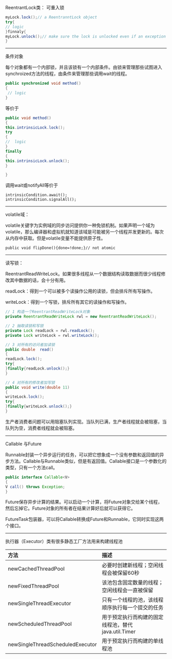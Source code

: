 ReentrantLock类： 可重入锁

```java
myLock.lock();// a ReentranntLock object
try{
// logic
}finnaly{
myLock.unlock();// make sure the lock is unlocked even if an exception is thrown
}
```

---

条件对象

每个对象都有一个内部锁，并且该锁有一个内部条件。由锁来管理那些试图进入synchroized方法的线程，由条件来管理那些调用wait的线程。

```java
public synchronized void method()
{
 // logic
}
```

等价于

```java
public void method()
{
this.intrinsicLock.lock();
try
{
//  logic
}
finally
{
this.intrinsicLock.unlock();
}

}
```

调用wait或notifyAll等价于

```
intrinsicCondition.await();
intrinsicCondition.signalAll();
```

---

volatile域：

volatile关键字为实例域的同步访问提供你一种免锁机制。如果声明一个域为volatile，那么编译器和虚拟机就知道该域是可能被另一个线程并发更新的。每次从内存中获取。但是volatile变量不能提供原子性。

```
public void flipDone(){done=!done;}// not atomic
```

---

读写锁：

ReentrantReadWriteLock。如果很多线程从一个数据结构读取数据而很少线程修改其中数据的话，会十分有用。

readLock：得到一个可以被多个读操作公用的读锁，但会排斥所有写操作。

writeLock：得到一个写锁，排斥所有其它的读操作和写操作。

```java
// 1 构造一个ReentrantReadWriteLock对象
private ReentrantReadWriteLock rwl = new ReentrantReadWriteLock();

// 2 抽取读锁和写锁
private Lock readLock = rwl.readLock();
private Lock writeLock = rwl.writeLock();

// 3 对所有的访问者加读锁
public double  read()
{
readLock.lock();
try{
}finally{readLock.unlock();}
}

// 4 对所有的修改者加写锁
public void write(double 11)
{
writeLock.lock();
try{
}finally{writeLock.unlock();}
}
```

生产者消费者问题可以用阻塞队列实现。当队列已满，生产者线程就会被阻塞，当队列为空，消费者线程就会被阻塞。

---

Callable 与Future

Runnable封装一个异步运行的任务，可以把它想象成一个没有参数和返回值的异步方法。Callable与Runnable类似，但是有返回值。Callable接口是一个参数化的类型，只有一个方法call。

```java
public interface Callable<V>
{
V call() throws Exception;
}
```

Future保存异步计算的结果。可以启动一个计算，将Future对象交给某个线程，然后忘掉它。Future对象的所有者在结果计算好后就可以获得它。

FutureTask包装器，可以将Callable转换成Future和Runnable，它同时实现这两个接口。

---

执行器（Executor）类有很多静态工厂方法用来构建线程池

| 方法 | 描述 |
| :--- | :--- |
| newCachedThreadPool | 必要时创建新线程；空闲线程会被保留60秒 |
| newFixedThreadPool | 该池包含固定数量的线程；空闲线程会一直被保留 |
| newSingleThreadExecutor | 只有一个线程的池，该线程顺序执行每一个提交的任务 |
| newScheduledThreadPool | 用于预定执行而构建的固定线程池，替代java.util.Timer |
| newSingleThreadScheduledExecutor | 用于预定执行而构建的单线程池 |



